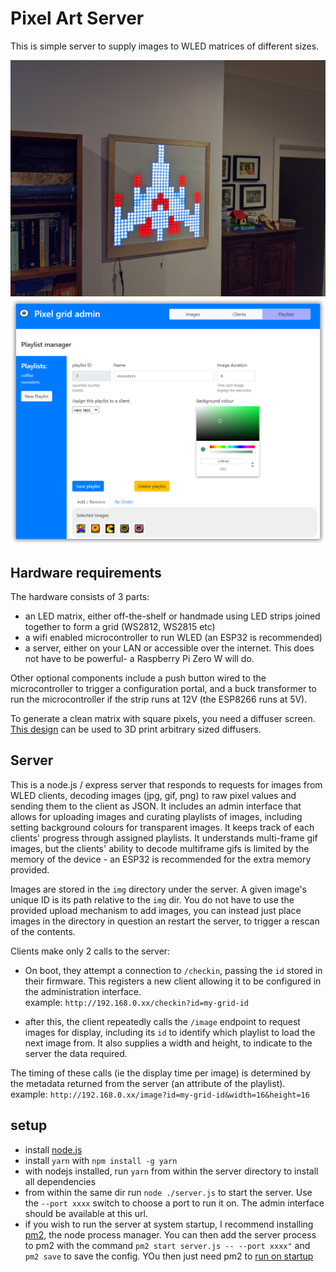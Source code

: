 # Pixel Art Server
This is simple server to supply images to WLED matrices of different sizes.

![screen](/screenshots/screen-large.jpg)
![admin interface](/screenshots/admin.png)

## Hardware requirements
The hardware consists of 3 parts:

 - an LED matrix, either off-the-shelf or handmade using LED strips joined together to form a grid (WS2812, WS2815 etc)
 - a wifi enabled microcontroller to run WLED (an ESP32 is recommended)
 - a server, either on your LAN or accessible over the internet. This does not have to be powerful- a Raspberry Pi Zero W will do.

Other optional components include a push button wired to the microcontroller to trigger a configuration portal, and a buck transformer to run the microcontroller if the strip runs at 12V (the ESP8266 runs at 5V).

To generate a clean matrix with square pixels, you need a diffuser screen. [This design](https://www.thingiverse.com/thing:4973163) can be used to 3D print arbitrary sized diffusers. 

## Server
 This is a node.js / express server that responds to requests for images from WLED clients, decoding images (jpg, gif, png) to raw pixel values and sending them to the client as JSON. It includes an admin interface that allows for uploading images and curating playlists of images, including setting background colours for transparent images.  It keeps track of each clients' progress through assigned playlists. It understands multi-frame gif images, but the clients' ability to decode multiframe gifs is limited by the memory of the device - an ESP32 is recommended for the extra memory provided.

 Images are stored in the `img` directory under the server. A given image's unique ID is its path relative to the `img` dir. You do not have to use the provided upload mechanism to add images, you can instead just place images in the directory in question an restart the server, to trigger a rescan of the contents. 

 Clients make only 2 calls to the server:
  -  On boot, they attempt a connection to `/checkin`, passing the `id` stored in their firmware. This registers a new client allowing it to be configured in the administration interface.  
  example: `http://192.168.0.xx/checkin?id=my-grid-id`

  - after this, the client repeatedly calls the `/image` endpoint to request images for display, including its `id` to identify which playlist to load the next image from. It also supplies a width and height, to indicate to the server the data required. 
  
  The timing of these calls (ie the display time per image) is determined by the metadata returned from the server (an attribute of the playlist).  
  example: `http://192.168.0.xx/image?id=my-grid-id&width=16&height=16` 

## setup
 - install [node.js](https://nodejs.org/)
 - install `yarn` with `npm install -g yarn`
 - with nodejs installed, run `yarn` from within the server directory to install all dependencies
 - from within the same dir run `node ./server.js` to start the server. Use the `--port xxxx` switch to choose a port to run it on. The admin interface should be available at this url. 
 - if you wish to run the server at system startup, I recommend installing [pm2](https://github.com/Unitech/pm2), the node process manager. You can then add the server process to pm2 with the command `pm2 start server.js -- --port xxxx"` and `pm2 save` to save the config. YOu then just need pm2 to [run on startup](https://pm2.keymetrics.io/docs/usage/startup/)

